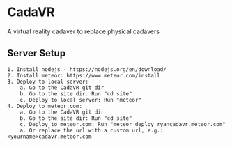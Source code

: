 # CadaVR
A virtual reality cadaver to replace physical cadavers

## Server Setup
    1. Install nodejs - https://nodejs.org/en/download/
    2. Install meteor: https://www.meteor.com/install
    3. Deploy to local server:
        a. Go to the CadaVR git dir
        b. Go to the site dir: Run "cd site"
        c. Deploy to local server: Run "meteor"
    4. Deploy to meteor.com:
        a. Go to the CadaVR git dir
        b. Go to the site dir: Run "cd site"
        c. Deploy to meteor.com: Run "meteor deploy ryancadavr.meteor.com"
        a. Or replace the url with a custom url, e.g.: <yourname>cadavr.meteor.com

